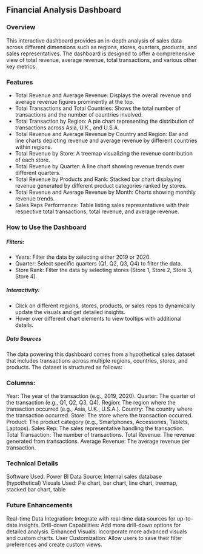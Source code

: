 ## Financial Analysis Dashboard

### Overview
This interactive dashboard provides an in-depth analysis of sales data across different dimensions such as regions, stores, quarters, products, and sales representatives. The dashboard is designed to offer a comprehensive view of total revenue, average revenue, total transactions, and various other key metrics.

### Features
- Total Revenue and Average Revenue: Displays the overall revenue and average revenue figures prominently at the top.
- Total Transactions and Total Countries: Shows the total number of transactions and the number of countries involved.
- Total Transaction by Region: A pie chart representing the distribution of transactions across Asia, U.K., and U.S.A.
- Total Revenue and Average Revenue by Country and Region: Bar and line charts depicting revenue and average revenue by different countries within regions.
- Total Revenue by Store: A treemap visualizing the revenue contribution of each store.
- Total Revenue by Quarter: A line chart showing revenue trends over different quarters.
- Total Revenue by Products and Rank: Stacked bar chart displaying revenue generated by different product categories ranked by stores.
- Total Revenue and Average Revenue by Month: Charts showing monthly revenue trends.
- Sales Reps Performance: Table listing sales representatives with their respective total transactions, total revenue, and average revenue.

### How to Use the Dashboard
##### Filters:

- Years: Filter the data by selecting either 2019 or 2020.
- Quarter: Select specific quarters (Q1, Q2, Q3, Q4) to filter the data.
- Store Rank: Filter the data by selecting stores (Store 1, Store 2, Store 3, Store 4).

##### Interactivity:
- Click on different regions, stores, products, or sales reps to dynamically update the visuals and get detailed insights.
- Hover over different chart elements to view tooltips with additional details.

##### Data Sources
The data powering this dashboard comes from a hypothetical sales dataset that includes transactions across multiple regions, countries, stores, and products. The dataset is structured as follows:

### Columns:
Year: The year of the transaction (e.g., 2019, 2020).
Quarter: The quarter of the transaction (e.g., Q1, Q2, Q3, Q4).
Region: The region where the transaction occurred (e.g., Asia, U.K., U.S.A.).
Country: The country where the transaction occurred.
Store: The store where the transaction occurred.
Product: The product category (e.g., Smartphones, Accessories, Tablets, Laptops).
Sales Rep: The sales representative handling the transaction.
Total Transaction: The number of transactions.
Total Revenue: The revenue generated from transactions.
Average Revenue: The average revenue per transaction.

### Technical Details
Software Used: Power BI
Data Source: Internal sales database (hypothetical)
Visuals Used: Pie chart, bar chart, line chart, treemap, stacked bar chart, table

### Future Enhancements
Real-time Data Integration: Integrate with real-time data sources for up-to-date insights.
Drill-down Capabilities: Add more drill-down options for detailed analysis.
Enhanced Visuals: Incorporate more advanced visuals and custom charts.
User Customization: Allow users to save their filter preferences and create custom views.



